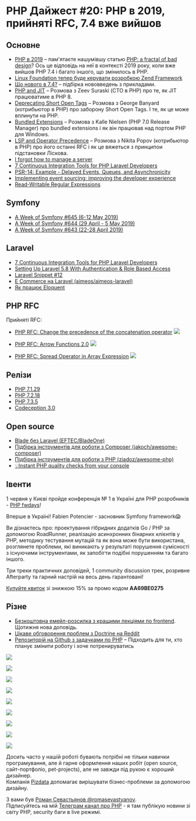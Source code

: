 # PHP Дайжест #20: PHP в 2019, прийняті RFC, 7.4 вже вийшов

## Основне
* [PHP в 2019](https://stitcher.io/blog/php-in-2019) – пам'ятаєте нашумівшу статью [PHP: a fractal of bad design](https://eev.ee/blog/2012/04/09/php-a-fractal-of-bad-design/)? Ось це відповідь на неї в контексті 2019 року, коли вже вийшов РНР 7.4 і багато іншого, що змінилось в РНР.
* [Linux Foundation тепер буде керувати розробкою Zend Framework](https://www.revyuh.com/2019/04/linux-foundation-takes-zend-framework/)
* [Що нового в 7.4?](https://stitcher.io/blog/new-in-php-74) – підбірка нововведень з прикладами.
* [PHP and JIT](https://phpinternals.news/7) – Розмова з Zeev Suraski (СТО в РНР) про те, як JIT працюватиме в PHP 8.
* [Deprecating Short Open Tags](https://phpinternals.news/8) – Розмова з George Banyard (котрибьютор в РНР) про заборону Short Open Tags. І те, як це може вплинути на РНР.
* [Bundled Extensions](https://phpinternals.news/9) – Розмова з Kalle Nielsen (PHP 7.0 Release Manager) про bundled extensions і як він працював над портом РНР для Windows.
* [LSP and Operator Precedence](https://phpinternals.news/10) – Розмова з Nikita Popov (котрибьютор в РНР) про його останні RFC і як це вяжеться з принципои підстановки Ліскова.
* [I forgot how to manage a server](https://ma.ttias.be/i-forgot-how-to-manage-a-server/)
* [7 Continuous Integration Tools for PHP Laravel Developers](https://semaphoreci.com/blog/7-continuous-integration-tools-for-php-laravel)
* [PSR-14: Example - Delayed Events, Queues, and Asynchronicity](https://steemit.com/php/@crell/psr-14-example-delayed-events-queues-and-asynchronicity)
* [Implementing event sourcing: improving the developer experience](https://murze.be/implementing-event-sourcing-improving-the-developer-experience)
* [Read-Writable Regular Expressions](https://nasamuffin.github.io/regex/documentation/2019/05/08/documenting-regex.html)

## Symfony
* [A Week of Symfony #645 (6-12 May 2019)](https://symfony.com/blog/a-week-of-symfony-645-6-12-may-2019)
* [A Week of Symfony #644 (29 April - 5 May 2019) ](https://symfony.com/blog/a-week-of-symfony-644-29-april-5-may-2019)
* [A Week of Symfony #643 (22-28 April 2019) ](https://symfony.com/blog/a-week-of-symfony-643-22-28-april-2019)

## Laravel
* [7 Continuous Integration Tools for PHP Laravel Developers](https://semaphoreci.com/blog/7-continuous-integration-tools-for-php-laravel)
* [Setting Up Laravel 5.8 With Authentication & Role Based Access](https://www.codewall.co.uk/setting-up-laravel-5-8-with-authentication-role-based-access/)
* [Laravel Snippet #12](https://blog.laravel.com/laravel-snippet-12)
* [E Commerce на Laravel (aimeos/aimeos-laravel)](https://github.com/aimeos/aimeos-laravel)
* [Як працює Eloquent](https://laravelcoreadventures.com/the-lost-eloquent-temple-of-doom/level/1)

## PHP RFC
Прийняті RFC:

* [PHP RFC: Change the precedence of the concatenation operator](https://wiki.php.net/rfc/concatenation_precedence)
![](https://i.imgur.com/RXN4yZJ.png)

* [PHP RFC: Arrow Functions 2.0](https://wiki.php.net/rfc/arrow_functions_v2)
![](https://i.imgur.com/9KuOSny.png)

* [PHP RFC: Spread Operator in Array Expression](https://wiki.php.net/rfc/spread_operator_for_array)
![](https://i.imgur.com/KUqBxHc.png)

## Релізи
* [PHP 7.1.29](https://www.php.net/ChangeLog-7.php#7.1.29)
* [PHP 7.2.18](https://www.php.net/ChangeLog-7.php#7.2.18)
* [PHP 7.3.5](https://www.php.net/ChangeLog-7.php#7.3.5)
* [Codeception 3.0](https://codeception.com/04-24-2019/codeception-3.0)

## Open source
* [Blade без Laravel (EFTEC/BladeOne)](https://github.com/EFTEC/BladeOne)
* [Підбірка інструментів для роботи з Composer (jakoch/awesome-composer)](https://github.com/jakoch/awesome-composer)
* [Підбірка інструментів для роботи з PHP (ziadoz/awesome-php)](https://github.com/ziadoz/awesome-php)
* [💡Instant PHP quality checks from your console](https://github.com/nunomaduro/phpinsights)

## Івенти
1 червня у Києві пройде конференція № 1 в Україні для PHP розробників - [PHP fwdays](https://www.facebook.com/events/300485640807028/)!

Вперше в Україні! Fabien Potencier - засновник Symfony framework😱

Ви дізнаєтесь про: проектування гібридних додатків Go / PHP за допомогою RoadRunner, реалізацію асинхронних бінарних клієнтів у PHP,  методику тестування мутацій та як вона може бути використана, розглянете проблеми, які виникають у результаті порушення сумісності з існуючими інструментами, як запобігти подібні порушенням та багато іншого.
 
Три треки практичних доповідей, 1 сommunity discussion трек, розривне Afterparty та гарний настрій на весь день гарантовані!

[Купуйте квиток](http://bit.ly/2GQNAHV) зі знижкою 15% за промо кодом **AA69BE0275**


## Різне
* [Безкоштовна емейл-розсилка з кращими лекціями по frontend](https://dogetalks.com/). Щотижня нова доповідь.
* [Цікаве обговорення проблем з Doctrine на Reddit](https://www.reddit.com/r/PHP/comments/bhctmm/my_problems_with_doctrine/)
* [Репозиторій на Github з задачками по РНР](https://github.com/azdanov/php-interview-exercises) – Підходить для ти, хто планує змінити роботу і хоче потренируватись

![](https://i.redd.it/ojkaf9yyupy21.png)

![](https://external-preview.redd.it/SJXxcCzsCWvQZBWKfDrPofZfMfePfV8uKorMzSXXZBk.jpg?width=640&crop=smart&auto=webp&s=3fcbe38cef35e74d835877bf5ac7a096ea63326e)

![](https://preview.redd.it/ly6vdppm0qy21.jpg?width=640&crop=smart&auto=webp&s=a6b2c55dd31119c216f965032cf304012a4a740a)

![](https://preview.redd.it/0k7yrif7bkg11.jpg?width=640&crop=smart&auto=webp&s=8d4940dc62b333bc479aa846836c02727ae01ffc)

![](https://preview.redd.it/xvxu4s9ow5u21.jpg?width=640&crop=smart&auto=webp&s=eecaad06ca2a03a2b82580de00ca53f4e830753e)

![](https://external-preview.redd.it/nm2ntfRquw-B5oI70K6UWG6tx9ORyc4Bn-uLEdlbDyA.jpg?width=640&crop=smart&auto=webp&s=32863f98da699892d2a1f8a5d279591d130a9381)

![](https://preview.redd.it/25g5hhmmayx21.jpg?width=640&crop=smart&auto=webp&s=5d4bf100fcbed5d78d218ff33ba32f3c390019a7)

![](https://i.redd.it/n1293pz7oiu21.png)

![](https://preview.redd.it/wkqi06cl6ww21.jpg?width=640&crop=smart&auto=webp&s=f99c0e39be8c51eb3cf0565a1bfccb7b1e0b6f58)

Досить часто у нашій роботі бувають потрібні не тільки навички програмування, але й гарне оформлення наших робіт (open source, сайт-портфоліо, pet-projects), але не завжди під рукою є хороший дизайнер.\
Компанія [Pizdata](https://pizdata.is) допомагає вирішувати бізнес-проблеми за допомогою дизайну. 

З вами був [Роман Севастьянов @romasevastyanov](https://twitter.com/romasevastyanov).\
Підписуйтесь на мій [Телеграм канал про PHP](https://t.me/elephant_php) - я там публікую новини зі світу PHP, security баги в live режимі.
